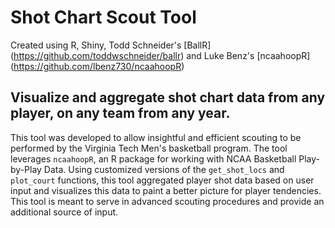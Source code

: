 # Shot Chart Scout Tool
Created using R, Shiny, Todd Schneider's [BallR] (https://github.com/toddwschneider/ballr) and Luke Benz's [ncaahoopR] (https://github.com/lbenz730/ncaahoopR) 

## Visualize and aggregate shot chart data from any player, on any team from any year.

This tool was developed to allow insightful and efficient scouting to be performed by the Virginia Tech Men's basketball program. The tool leverages `ncaahoopR`, an R package for working with NCAA Basketball Play-by-Play Data. Using customized versions of the `get_shot_locs` and `plot_court` functions, this tool aggregated player shot data based on user input and visualizes this data to paint a better picture for player tendencies. This tool is meant to serve in advanced scouting procedures and provide an additional source of input.

